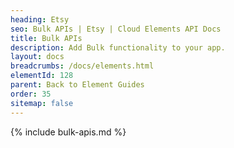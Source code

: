 ```yaml
---
heading: Etsy
seo: Bulk APIs | Etsy | Cloud Elements API Docs
title: Bulk APIs
description: Add Bulk functionality to your app.
layout: docs
breadcrumbs: /docs/elements.html
elementId: 128
parent: Back to Element Guides
order: 35
sitemap: false
---
```


{% include bulk-apis.md %}
